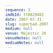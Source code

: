 ```yaml
---
sequence: 3
imdbId: tt0829482
date: 2007-07-31
slug: superbad-2007
medium: null
venue: Majestic 20
venueNotes: null
mediumNotes: null
---
```

